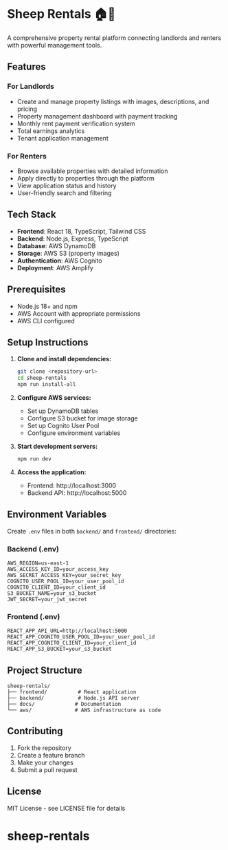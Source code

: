 # Sheep Rentals 🏠🐑

A comprehensive property rental platform connecting landlords and renters with powerful management tools.

## Features

### For Landlords

- Create and manage property listings with images, descriptions, and pricing
- Property management dashboard with payment tracking
- Monthly rent payment verification system
- Total earnings analytics
- Tenant application management

### For Renters

- Browse available properties with detailed information
- Apply directly to properties through the platform
- View application status and history
- User-friendly search and filtering

## Tech Stack

- **Frontend**: React 18, TypeScript, Tailwind CSS
- **Backend**: Node.js, Express, TypeScript
- **Database**: AWS DynamoDB
- **Storage**: AWS S3 (property images)
- **Authentication**: AWS Cognito
- **Deployment**: AWS Amplify

## Prerequisites

- Node.js 18+ and npm
- AWS Account with appropriate permissions
- AWS CLI configured

## Setup Instructions

1. **Clone and install dependencies:**

   ```bash
   git clone <repository-url>
   cd sheep-rentals
   npm run install-all
   ```

2. **Configure AWS services:**

   - Set up DynamoDB tables
   - Configure S3 bucket for image storage
   - Set up Cognito User Pool
   - Configure environment variables

3. **Start development servers:**

   ```bash
   npm run dev
   ```

4. **Access the application:**
   - Frontend: http://localhost:3000
   - Backend API: http://localhost:5000

## Environment Variables

Create `.env` files in both `backend/` and `frontend/` directories:

### Backend (.env)

```
AWS_REGION=us-east-1
AWS_ACCESS_KEY_ID=your_access_key
AWS_SECRET_ACCESS_KEY=your_secret_key
COGNITO_USER_POOL_ID=your_user_pool_id
COGNITO_CLIENT_ID=your_client_id
S3_BUCKET_NAME=your_s3_bucket
JWT_SECRET=your_jwt_secret
```

### Frontend (.env)

```
REACT_APP_API_URL=http://localhost:5000
REACT_APP_COGNITO_USER_POOL_ID=your_user_pool_id
REACT_APP_COGNITO_CLIENT_ID=your_client_id
REACT_APP_S3_BUCKET=your_s3_bucket
```

## Project Structure

```
sheep-rentals/
├── frontend/          # React application
├── backend/           # Node.js API server
├── docs/             # Documentation
└── aws/              # AWS infrastructure as code
```

## Contributing

1. Fork the repository
2. Create a feature branch
3. Make your changes
4. Submit a pull request

## License

MIT License - see LICENSE file for details
# sheep-rentals
